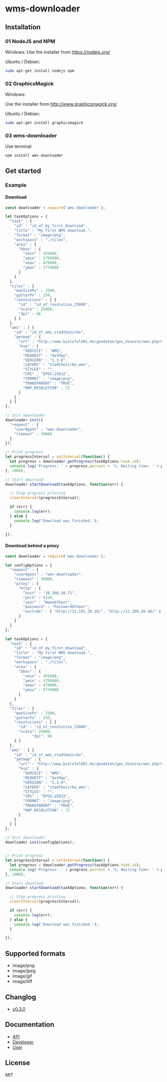 # wms-downloader

## Installation

### 01 NodeJS and NPM

Windows:
Use the installer from https://nodejs.org/

Ubuntu / Debian:

```sh
sudo apt-get install nodejs npm
```

### 02 GraphicsMagick

Windows:

Use the installer from http://www.graphicsmagick.org/

Ubuntu / Debian:

```sh
sudo apt-get install graphicsmagick
```

### 03 wms-downloader

Use terminal:

```sh
npm install wms-downloader
```

## Get started

### Example

#### Download

```js
const downloader = require('wms-downloader');

let taskOptions = {
  "task" : {
    "id" : "id_of_my_first_download",
    "title" : "My first WMS download.",
    "format" : "image/png",
    "workspace" : "./tiles",
    "area" : {
      "bbox" : {
        "xmin" : 455000,
        "ymin" : 5750000,
        "xmax" : 479000,
        "ymax" : 5774000
      }
    }
  },
  "tiles" : {
    "maxSizePx" : 2500,
    "gutterPx" : 250,
    "resolutions" : [ {
      "id" : "id_of_resolution_25000",
      "scale" : 25000,
      "dpi" : 96
    } ]
  },
  "wms" : [ {
    "id" : "id_of_wms_stadtbezirke",
    "getmap" : {
      "url" : "http://www.bielefeld01.de/geodaten/geo_dienste/wms.php?url=gebietsgliederung_wms_stadtbezirke_641&",
      "kvp" : {
        "SERVICE" : "WMS",
        "REQUEST" : "GetMap",
        "VERSION" : "1.3.0",
        "LAYERS" : "stadtbezirke_wms",
        "STYLES" : "",
        "CRS" : "EPSG:25832",
        "FORMAT" : "image/png",
        "TRANSPARENT" : "TRUE",
        "MAP_RESOLUTION" : 72
      }
    }
  } ]
};

// Init downloader
downloader.init({
  "request" : {
    "userAgent" : "wms-downloader",
    "timeout" : 30000
  }
});

// Print progress
let progressInterval = setInterval(function() {
  let progress = downloader.getProgress(taskOptions.task.id);
  console.log('Progress: ' + progress.percent + '%, Waiting time: ' + progress.waitingTime + ' ms');
}, 1000);

// Start download
downloader.startDownload(taskOptions, function(err) {

  // Stop progress printing
  clearInterval(progressInterval);

  if (err) {
    console.log(err);
  } else {
    console.log('Download was finished.');
  }

});
```

#### Download behind a proxy

```js
const downloader = require('wms-downloader');

let configOptions = {
  "request" : {
    "userAgent" : "wms-downloader",
    "timeout" : 30000,
    "proxy" : {
      "http" : {
        "host" : "10.208.20.71",
        "port" : 4239,
        "user" : "NameOfUser",
        "password" : "PasswordOfUser",
        "exclude" : [ "http://12.101.20.18/", "http://12.208.28.48/" ]
      }
    }
  }
};

let taskOptions = {
  "task" : {
    "id" : "id_of_my_first_download",
    "title" : "My first WMS download.",
    "format" : "image/png",
    "workspace" : "./tiles",
    "area" : {
      "bbox" : {
        "xmin" : 455000,
        "ymin" : 5750000,
        "xmax" : 479000,
        "ymax" : 5774000
      }
    }
  },
  "tiles" : {
    "maxSizePx" : 2500,
    "gutterPx" : 250,
    "resolutions" : [ {
      "id" : "id_of_resolution_25000",
      "scale": 25000,
            "dpi": 96
    } ]
  },
  "wms" : [ {
    "id" : "id_of_wms_stadtbezirke",
    "getmap" : {
      "url" : "http://www.bielefeld01.de/geodaten/geo_dienste/wms.php?url=gebietsgliederung_wms_stadtbezirke_641&",
      "kvp" : {
        "SERVICE" : "WMS",
        "REQUEST" : "GetMap",
        "VERSION" : "1.3.0",
        "LAYERS" : "stadtbezirke_wms",
        "STYLES" : "",
        "CRS" : "EPSG:25832",
        "FORMAT" : "image/png",
        "TRANSPARENT" : "TRUE",
        "MAP_RESOLUTION" : 72
      }
    }
  } ]
};

// Init downloader
downloader.init(configOptions);


// Print progress
let progressInterval = setInterval(function() {
  let progress = downloader.getProgress(taskOptions.task.id);
  console.log('Progress: ' + progress.percent + '%, Waiting time: ' + progress.waitingTime + ' ms');
}, 1000);

// Start download
downloader.startDownload(taskOptions, function(err) {

  // Stop progress printing
  clearInterval(progressInterval);

  if (err) {
    console.log(err);
  } else {
    console.log('Download was finished.');
  }

});
```

## Supported formats

- image/png
- image/jpeg
- image/gif
- image/tiff

## Changlog

* [v0.3.0](docs/changelog/v1.0.0.md)

## Documentation

* [API](docs/api/index.md)
* [Developer](docs/dev/index.md)
* [User](docs/user/index.md)

## License

MIT
